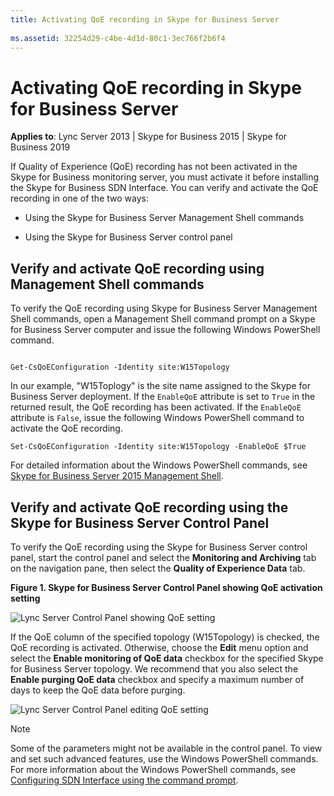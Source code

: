 ```yaml
---
title: Activating QoE recording in Skype for Business Server
 
ms.assetid: 32254d29-c4be-4d1d-80c1-3ec766f2b6f4
---
```



# Activating QoE recording in Skype for Business Server

 **Applies to**: Lync Server 2013 | Skype for Business 2015 | Skype for Business 2019

If Quality of Experience (QoE) recording has not been activated in the Skype for Business monitoring server, you must activate it before installing the Skype for Business SDN Interface. You can verify and activate the QoE recording in one of the two ways:
  
- Using the Skype for Business Server Management Shell commands

- Using the Skype for Business Server control panel

## Verify and activate QoE recording using Management Shell commands

To verify the QoE recording using Skype for Business Server Management Shell commands, open a Management Shell command prompt on a Skype for Business Server computer and issue the following Windows PowerShell command.
  
```

Get-CsQoEConfiguration -Identity site:W15Topology
```

In our example, "W15Toplogy" is the site name assigned to the Skype for Business Server deployment. If the `EnableQoE` attribute is set to `True` in the returned result, the QoE recording has been activated. If the `EnableQoE` attribute is `False`, issue the following Windows PowerShell command to activate the QoE recording.
  
```
Set-CsQoEConfiguration -Identity site:W15Topology -EnableQoE $True

```

For detailed information about the Windows PowerShell commands, see [Skype for Business Server 2015 Management Shell](https://technet.microsoft.com/en-us/library/gg398474.aspx).
  
## Verify and activate QoE recording using the Skype for Business Server Control Panel

To verify the QoE recording using the Skype for Business Server control panel, start the control panel and select the **Monitoring and Archiving** tab on the navigation pane, then select the **Quality of Experience Data** tab.
  
**Figure 1. Skype for Business Server Control Panel showing QoE activation setting**

![Lync Server Control Panel showing QoE setting](../images/lync_sdni_view_qoe_setting_in_control_pannel.PNG)
  
If the QoE column of the specified topology (W15Topology) is checked, the QoE recording is activated. Otherwise, choose the **Edit** menu option and select the **Enable monitoring of QoE data** checkbox for the specified Skype for Business Server topology. We recommend that you also select the **Enable purging QoE data** checkbox and specify a maximum number of days to keep the QoE data before purging.
  
![Lync Server Control Panel editing QoE setting](../images/lync_sdni_set_qoe_setting_in_control_pannel.PNG)
  
> [!NOTE]
> Some of the parameters might not be available in the control panel. To view and set such advanced features, use the Windows PowerShell commands. For more information about the Windows PowerShell commands, see [Configuring SDN Interface using the command prompt](configuring-sdn-interface-using-the-command-prompt.md).
  